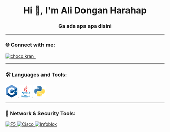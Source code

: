 <h1 align="center">Hi 👋, I'm Ali Dongan Harahap</h1>
<h3 align="center">Ga ada apa apa disini</h3>

---

<h3 align="left">🌐 Connect with me:</h3>
<p align="left">
<a href="https://instagram.com/choco.kran_" target="blank"><img align="center" src="https://raw.githubusercontent.com/rahuldkjain/github-profile-readme-generator/master/src/images/icons/Social/instagram.svg" alt="choco.kran_" height="30" width="40" /></a>
</p>

---

<h3 align="left">🛠️ Languages and Tools:</h3>
<p align="left">
  <a href="https://www.w3schools.com/cpp/" target="_blank" rel="noreferrer">
    <img src="https://raw.githubusercontent.com/devicons/devicon/master/icons/cplusplus/cplusplus-original.svg" alt="C++" width="40" height="40"/>
  </a>
  <a href="https://www.java.com" target="_blank" rel="noreferrer">
    <img src="https://raw.githubusercontent.com/devicons/devicon/master/icons/java/java-original.svg" alt="Java" width="40" height="40"/>
  </a>
  <a href="https://www.python.org" target="_blank" rel="noreferrer">
    <img src="https://raw.githubusercontent.com/devicons/devicon/master/icons/python/python-original.svg" alt="Python" width="40" height="40"/>
  </a>
</p>

---

<h3 align="left">🔧 Network & Security Tools:</h3>
<p align="left">
  <a href="https://www.f5.com/" target="_blank" rel="noreferrer">
    <img src="https://upload.wikimedia.org/wikipedia/commons/thumb/4/45/F5_Networks_logo.svg/120px-F5_Networks_logo.svg.png" alt="F5" width="50" height="50"/>
  </a>
  <a href="https://www.cisco.com/" target="_blank" rel="noreferrer">
    <img src="https://upload.wikimedia.org/wikipedia/commons/3/3b/Cisco_logo.svg" alt="Cisco" width="80" height="40"/>
  </a>
  <a href="https://www.infoblox.com/" target="_blank" rel="noreferrer">
    <img src="https://www.infoblox.com/wp-content/uploads/infoblox-logo.png" alt="Infoblox" width="80" height="40"/>
  </a>
</p>
